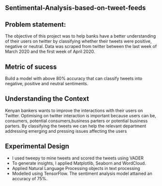 ## Sentimental-Analysis-based-on-tweet-feeds
## Problem statement:
The objective of this project was to help banks have a better understanding of their users on twitter by classifying whether their tweets were positive, negative or neutral. Data was scraped from twitter between the last week of March 2020 and the first week of April 2020.
## Metric of sucess
Build a model with above 80% accuracy that can classify tweets into negative, positive and neutral sentiments.

## Understanding the Context
Kenyan bankers wants to improve the interactions with their users on Twitter. Optimising on twitter interaction is important because users can be, consumers, potential consumers,business parters or potential business parters. By classifying the tweets we can help the relevant department addressing emerging and pressing issues affecting the users

## Experimental Design
* I used tweepy to mine tweets and scored the tweets using VADER 
* To generate insights, I applied Matplotlib, Seaborn and WordCloud. 
* Applied Natural Language Processing objects in text processing
* Modelled using TensorFlow. The sentiment analysis model attained an accuracy of 75%. 

